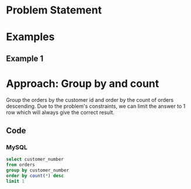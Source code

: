 # Problem Statement

# Examples
## Example 1

# Approach: Group by and count
Group the orders by the customer id and order by the count of orders descending.
Due to the problem's constraints, we can limit the answer to 1 row which will always give the correct result.
## Code
### MySQL
```sql
select customer_number
from orders
group by customer_number
order by count(*) desc
limit 1
```
